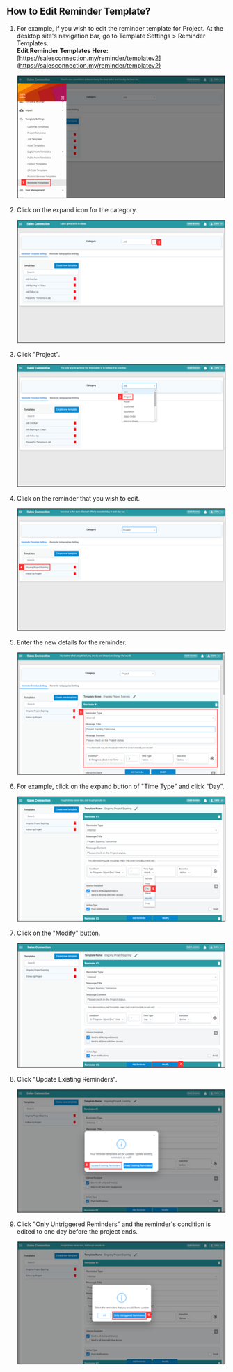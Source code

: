 ## How to Edit Reminder Template?
    
  1. For example, if you wish to edit the reminder template for Project. At the desktop site's navigation bar, go to Template Settings > Reminder Templates.<br>
     **Edit Reminder Templates Here:** [https://salesconnection.my/reminder/templatev2](https://salesconnection.my/reminder/templatev2)<br>

     <p align="center">
       <img src="img/Reminder_Templates_Sidebar.png" alt="Reminder Templates Sidebar">
     </p>

  2. Click on the expand icon for the category.<br>

     <p align="center">
       <img src="img/Expand_Button_For_Reminder.png" alt="Expand Button For Reminder">
     </p>

  3. Click "Project".<br>

     <p align="center">
       <img src="img/Select_Project_For_Reminder.png" alt="Select Project For Reminder">
     </p>

  4. Click on the reminder that you wish to edit.<br>

     <p align="center">
       <img src="img/Select_Reminder_To_Edit.png" alt="Select Reminder to Edit">
     </p>

  5. Enter the new details for the reminder.<br>

     <p align="center">
       <img src="img/New_Reminder_Details.png" alt="New_Reminder_Details">
     </p>

  6. For example, click on the expand button of "Time Type" and click "Day".<br>

     <p align="center">
       <img src="img/Change_Reminder_To_Day.png" alt="Change Reminder to Day">
     </p>

  7. Click on the "Modify" button.<br>

     <p align="center">
       <img src="img/Modify_Reminder_Button.png" alt="Modify Reminder Button">
     </p>

  8. Click "Update Existing Reminders".<br>

     <p align="center">
       <img src="img/Update_Existing_Reminders.png" alt="Update Existing Reminder">
     </p>

  9. Click "Only Untriggered Reminders" and the reminder's condition is edited to one day before the project ends.<br>

     <p align="center">
       <img src="img/Only_Untriggered_Reminders.png" alt="Only Untriggered Reminders">
     </p>
     <br>

